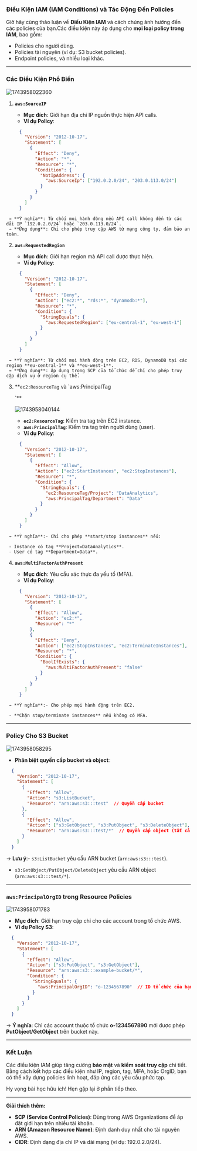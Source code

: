 ### **Điều Kiện IAM (IAM Conditions) và Tác Động Đến Policies**

Giờ hãy cùng thảo luận về **Điều Kiện IAM** và cách chúng ảnh hưởng đến các policies của bạn.Các điều kiện này áp dụng cho **mọi loại policy trong IAM**, bao gồm:

- Policies cho người dùng.
- Policies tài nguyên (ví dụ: S3 bucket policies).
- Endpoint policies, và nhiều loại khác.

---

### **Các Điều Kiện Phổ Biến**

![1743958022360](image/aws-policy/1743958022360.png)

1. **`aws:SourceIP`**

   - **Mục đích**: Giới hạn địa chỉ IP nguồn thực hiện API calls.
   - **Ví dụ Policy**:

```json
     {
       "Version": "2012-10-17",
       "Statement": [
         {
           "Effect": "Deny",
           "Action": "*",
           "Resource": "*",
           "Condition": {
             "NotIpAddress": {
               "aws:SourceIp": ["192.0.2.0/24", "203.0.113.0/24"]
             }
           }
         }
       ]
     }
```

     → **Ý nghĩa**: Từ chối mọi hành động nếu API call không đến từ các dải IP `192.0.2.0/24` hoặc `203.0.113.0/24`.
     → **Ứng dụng**: Chỉ cho phép truy cập AWS từ mạng công ty, đảm bảo an toàn.
2. **`aws:RequestedRegion`**

   - **Mục đích**: Giới hạn region mà API call được thực hiện.
   - **Ví dụ Policy**:

```json
     {
       "Version": "2012-10-17",
       "Statement": [
         {
           "Effect": "Deny",
           "Action": ["ec2:*", "rds:*", "dynamodb:*"],
           "Resource": "*",
           "Condition": {
             "StringEquals": {
               "aws:RequestedRegion": ["eu-central-1", "eu-west-1"]
             }
           }
         }
       ]
     }
```

     → **Ý nghĩa**: Từ chối mọi hành động trên EC2, RDS, DynamoDB tại các region **eu-central-1** và **eu-west-1**.
     → **Ứng dụng**: Áp dụng trong SCP của tổ chức để chỉ cho phép truy cập dịch vụ ở region cụ thể.
3. **`ec2:ResourceTag` và `aws:PrincipalTag

   `**

   ![1743958040144](image/aws-policy/1743958040144.png)

   - **`ec2:ResourceTag`**: Kiểm tra tag trên EC2 instance.
   - **`aws:PrincipalTag`**: Kiểm tra tag trên người dùng (user).
   - **Ví dụ Policy**:

```json
     {
       "Version": "2012-10-17",
       "Statement": [
         {
           "Effect": "Allow",
           "Action": ["ec2:StartInstances", "ec2:StopInstances"],
           "Resource": "*",
           "Condition": {
             "StringEquals": {
               "ec2:ResourceTag/Project": "DataAnalytics",
               "aws:PrincipalTag/Department": "Data"
             }
           }
         }
       ]
     }
```

     → **Ý nghĩa**:- Chỉ cho phép **start/stop instances** nếu:

     - Instance có tag **Project=DataAnalytics**.
     - User có tag **Department=Data**.
4. **`aws:MultiFactorAuthPresent`**

   - **Mục đích**: Yêu cầu xác thực đa yếu tố (MFA).
   - **Ví dụ Policy**:

```json
     {
       "Version": "2012-10-17",
       "Statement": [
         {
           "Effect": "Allow",
           "Action": "ec2:*",
           "Resource": "*"
         },
         {
           "Effect": "Deny",
           "Action": ["ec2:StopInstances", "ec2:TerminateInstances"],
           "Resource": "*",
           "Condition": {
             "BoolIfExists": {
               "aws:MultiFactorAuthPresent": "false"
             }
           }
         }
       ]
     }
```

     → **Ý nghĩa**:- Cho phép mọi hành động trên EC2.

     - **Chặn stop/terminate instances** nếu không có MFA.

---

### **Policy Cho S3 Bucket**

![1743958058295](image/aws-policy/1743958058295.png)

- **Phân biệt quyền cấp bucket và object**:

```json
  {
    "Version": "2012-10-17",
    "Statement": [
      {
        "Effect": "Allow",
        "Action": "s3:ListBucket",
        "Resource": "arn:aws:s3:::test"  // Quyền cấp bucket
      },
      {
        "Effect": "Allow",
        "Action": ["s3:GetObject", "s3:PutObject", "s3:DeleteObject"],
        "Resource": "arn:aws:s3:::test/*"  // Quyền cấp object (tất cả objects trong bucket)
      }
    ]
  }
```

  → **Lưu ý**:- `s3:ListBucket` yêu cầu ARN bucket (`arn:aws:s3:::test`).

  - `s3:GetObject/PutObject/DeleteObject` yêu cầu ARN object (`arn:aws:s3:::test/*`).

---

### **`aws:PrincipalOrgID` trong Resource Policies**

![1743958071783](image/aws-policy/1743958071783.png)

- **Mục đích**: Giới hạn truy cập chỉ cho các account trong tổ chức AWS.
- **Ví dụ Policy S3**:

```json
  {
    "Version": "2012-10-17",
    "Statement": [
      {
        "Effect": "Allow",
        "Action": ["s3:PutObject", "s3:GetObject"],
        "Resource": "arn:aws:s3:::example-bucket/*",
        "Condition": {
          "StringEquals": {
            "aws:PrincipalOrgID": "o-1234567890"  // ID tổ chức của bạn
          }
        }
      }
    ]
  }
```

  → **Ý nghĩa**: Chỉ các account thuộc tổ chức **o-1234567890** mới được phép **PutObject/GetObject** trên bucket này.

---

### **Kết Luận**

Các điều kiện IAM giúp tăng cường **bảo mật** và **kiểm soát truy cập** chi tiết. Bằng cách kết hợp các điều kiện như IP, region, tag, MFA, hoặc OrgID, bạn có thể xây dựng policies linh hoạt, đáp ứng các yêu cầu phức tạp.

Hy vọng bài học hữu ích! Hẹn gặp lại ở phần tiếp theo.

---

**Giải thích thêm:**

- **SCP (Service Control Policies)**: Dùng trong AWS Organizations để áp đặt giới hạn trên nhiều tài khoản.
- **ARN (Amazon Resource Name)**: Định danh duy nhất cho tài nguyên AWS.
- **CIDR**: Định dạng địa chỉ IP và dải mạng (ví dụ: 192.0.2.0/24).
